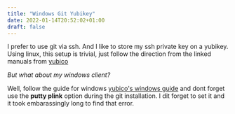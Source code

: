 ```yaml
---
title: "Windows Git Yubikey"
date: 2022-01-14T20:52:02+01:00
draft: false
---
```


I prefer to use git via ssh. And I like to store my ssh private key on a yubikey. 
Using linux, this setup is trivial, just follow the direction from the linked manuals from [yubico](https://developers.yubico.com/PGP/SSH_authentication/)

*But what about my windows client?*

Well, follow the guide for windows [yubico's windows guide](https://developers.yubico.com/PGP/SSH_authentication/Windows.html) and dont forget use the **putty plink** option during the git installation. I dit forget to set it and it took embarassingly long to find that error. 

